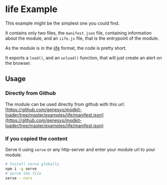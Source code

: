 # Iife Example

This example might be the simplest one you could find.

It contains only two files, the `manifest.json` file, containing information about the module, and an `iife.js` file, that is the entrypoint of the module.

As the module is in the [iife](https://en.wikipedia.org/wiki/Immediately_invoked_function_expression) format, the code is pretty short.

It exports a `load()`, and an `unload()` function, that will just create an alert on the browser.

## Usage

### Directly from Github

The module can be used directly from github with this url: [https://github.com/genesys/modkit-loader/tree/master/examples/iife/manifest.json](https://github.com/genesys/modkit-loader/tree/master/examples/iife/manifest.json)

### If you copied the content

Serve it using `serve` or any http-server and enter your module url to your module.

``` bash
# Install serve globally
npm i -g serve
# Serve the file
serve --cors
